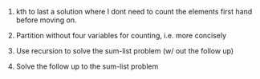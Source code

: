 1. kth to last a solution where I dont need to count the elements
   first hand before moving on.

2. Partition without four variables for counting, i.e. more concisely

3. Use recursion to solve the sum-list problem (w/ out the follow up)

4. Solve the follow up to the sum-list problem
